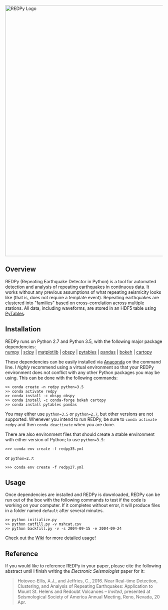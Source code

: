 <img src="https://raw.githubusercontent.com/ahotovec/REDPy/master/img/logo.png" width=800 alt="REDPy Logo" />

## Overview
REDPy (Repeating Earthquake Detector in Python) is a tool for automated detection and analysis of repeating earthquakes in continuous data. It works without any previous assumptions of what repeating seismicity looks like (that is, does not require a template event). Repeating earthquakes are clustered into "families" based on cross-correlation across multiple stations. All data, including waveforms, are stored in an HDF5 table using [PyTables](http://www.pytables.org/).

## Installation
REDPy runs on Python 2.7 and Python 3.5, with the following major package dependencies:  
[numpy](http://www.numpy.org/) | [scipy](http://www.scipy.org/) | [matplotlib](http://www.matplotlib.org/) | [obspy](http://www.obspy.org/) | [pytables](http://www.pytables.org/) | [pandas](http://pandas.pydata.org/) | [bokeh](http://bokeh.pydata.org/) | [cartopy](http://scitools.org.uk/cartopy/)

These dependencies can be easily installed via [Anaconda](https://www.continuum.io/) on the command line. I *highly* recommend using a virtual environment so that your REDPy environment does not conflict with any other Python packages you may be using. This can be done with the following commands:
```
>> conda create -n redpy python=3.5
>> conda activate redpy
>> conda install -c obspy obspy
>> conda install -c conda-forge bokeh cartopy
>> conda install pytables pandas
```
You may either use `python=3.5` or `python=2.7`, but other versions are not supported. Whenever you intend to run REDPy, be sure to `conda activate redpy` and then `conda deactivate` when you are done.

There are also environment files that should create a stable environment with either version of Python; to use `python=3.5`:
```
>>> conda env create -f redpy35.yml
```
or `python=2.7`:
```
>>> conda env create -f redpy27.yml
```

## Usage
Once dependencies are installed and REDPy is downloaded, REDPy can be run out of the box with the following commands to test if the code is working on your computer. If it completes without error, it will produce files in a folder named `default` after several minutes.
```
>> python initialize.py
>> python catfill.py -v mshcat.csv
>> python backfill.py -v -s 2004-09-15 -e 2004-09-24
```

Check out the [Wiki](https://github.com/ahotovec/REDPy/wiki) for more detailed usage!

## Reference

If you would like to reference REDPy in your paper, please cite the following abstract until I finish writing the *Electronic Seismologist* paper for it:

> Hotovec-Ellis, A.J., and Jeffries, C., 2016. Near Real-time Detection, Clustering, and Analysis of Repeating Earthquakes: Application to Mount St. Helens and Redoubt Volcanoes – *Invited*, presented at Seismological Society of America Annual Meeting, Reno, Nevada, 20 Apr.
